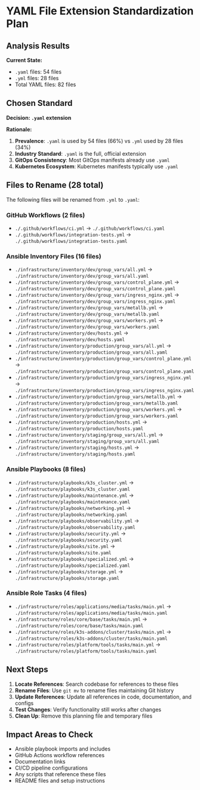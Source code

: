 # YAML File Extension Standardization Plan

## Analysis Results

**Current State:**
- `.yaml` files: 54 files
- `.yml` files: 28 files  
- Total YAML files: 82 files

## Chosen Standard

**Decision: `.yaml` extension**

**Rationale:**
1. **Prevalence**: `.yaml` is used by 54 files (66%) vs `.yml` used by 28 files (34%)
2. **Industry Standard**: `.yaml` is the full, official extension
3. **GitOps Consistency**: Most GitOps manifests already use `.yaml`
4. **Kubernetes Ecosystem**: Kubernetes manifests typically use `.yaml`

## Files to Rename (28 total)

The following files will be renamed from `.yml` to `.yaml`:

### GitHub Workflows (2 files)
- `./.github/workflows/ci.yml` → `./.github/workflows/ci.yaml`
- `./.github/workflows/integration-tests.yml` → `./.github/workflows/integration-tests.yaml`

### Ansible Inventory Files (16 files)
- `./infrastructure/inventory/dev/group_vars/all.yml` → `./infrastructure/inventory/dev/group_vars/all.yaml`
- `./infrastructure/inventory/dev/group_vars/control_plane.yml` → `./infrastructure/inventory/dev/group_vars/control_plane.yaml`
- `./infrastructure/inventory/dev/group_vars/ingress_nginx.yml` → `./infrastructure/inventory/dev/group_vars/ingress_nginx.yaml`
- `./infrastructure/inventory/dev/group_vars/metallb.yml` → `./infrastructure/inventory/dev/group_vars/metallb.yaml`
- `./infrastructure/inventory/dev/group_vars/workers.yml` → `./infrastructure/inventory/dev/group_vars/workers.yaml`
- `./infrastructure/inventory/dev/hosts.yml` → `./infrastructure/inventory/dev/hosts.yaml`
- `./infrastructure/inventory/production/group_vars/all.yml` → `./infrastructure/inventory/production/group_vars/all.yaml`
- `./infrastructure/inventory/production/group_vars/control_plane.yml` → `./infrastructure/inventory/production/group_vars/control_plane.yaml`
- `./infrastructure/inventory/production/group_vars/ingress_nginx.yml` → `./infrastructure/inventory/production/group_vars/ingress_nginx.yaml`
- `./infrastructure/inventory/production/group_vars/metallb.yml` → `./infrastructure/inventory/production/group_vars/metallb.yaml`
- `./infrastructure/inventory/production/group_vars/workers.yml` → `./infrastructure/inventory/production/group_vars/workers.yaml`
- `./infrastructure/inventory/production/hosts.yml` → `./infrastructure/inventory/production/hosts.yaml`
- `./infrastructure/inventory/staging/group_vars/all.yml` → `./infrastructure/inventory/staging/group_vars/all.yaml`
- `./infrastructure/inventory/staging/hosts.yml` → `./infrastructure/inventory/staging/hosts.yaml`

### Ansible Playbooks (8 files)
- `./infrastructure/playbooks/k3s_cluster.yml` → `./infrastructure/playbooks/k3s_cluster.yaml`
- `./infrastructure/playbooks/maintenance.yml` → `./infrastructure/playbooks/maintenance.yaml`
- `./infrastructure/playbooks/networking.yml` → `./infrastructure/playbooks/networking.yaml`
- `./infrastructure/playbooks/observability.yml` → `./infrastructure/playbooks/observability.yaml`
- `./infrastructure/playbooks/security.yml` → `./infrastructure/playbooks/security.yaml`
- `./infrastructure/playbooks/site.yml` → `./infrastructure/playbooks/site.yaml`
- `./infrastructure/playbooks/specialized.yml` → `./infrastructure/playbooks/specialized.yaml`
- `./infrastructure/playbooks/storage.yml` → `./infrastructure/playbooks/storage.yaml`

### Ansible Role Tasks (4 files)
- `./infrastructure/roles/applications/media/tasks/main.yml` → `./infrastructure/roles/applications/media/tasks/main.yaml`
- `./infrastructure/roles/core/base/tasks/main.yml` → `./infrastructure/roles/core/base/tasks/main.yaml`
- `./infrastructure/roles/k3s-addons/cluster/tasks/main.yml` → `./infrastructure/roles/k3s-addons/cluster/tasks/main.yaml`
- `./infrastructure/roles/platform/tools/tasks/main.yml` → `./infrastructure/roles/platform/tools/tasks/main.yaml`

## Next Steps

1. **Locate References**: Search codebase for references to these files
2. **Rename Files**: Use `git mv` to rename files maintaining Git history
3. **Update References**: Update all references in code, documentation, and configs
4. **Test Changes**: Verify functionality still works after changes
5. **Clean Up**: Remove this planning file and temporary files

## Impact Areas to Check

- Ansible playbook imports and includes
- GitHub Actions workflow references  
- Documentation links
- CI/CD pipeline configurations
- Any scripts that reference these files
- README files and setup instructions 